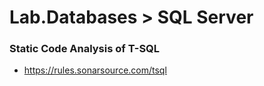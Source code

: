 Lab.Databases > SQL Server
==== 


### Static Code Analysis of T-SQL 
* https://rules.sonarsource.com/tsql

